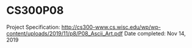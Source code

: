 # CS300P08
Project Specification: http://cs300-www.cs.wisc.edu/wp/wp-content/uploads/2019/11/p8/P08_Ascii_Art.pdf
Date completed: Nov 14, 2019
